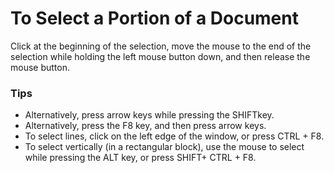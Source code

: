 # To Select a Portion of a Document

Click at the beginning of the selection, move the mouse to the end of the
selection while holding the left mouse button down, and then release the mouse
button.

### Tips

- Alternatively, press arrow keys while pressing the SHIFTkey.
- Alternatively, press the F8 key, and then press arrow keys.
- To select lines, click on the left edge of the window, or press CTRL +
F8.
- To select vertically (in a rectangular block), use the mouse to select while pressing the ALT
key, or press SHIFT+ CTRL + F8.